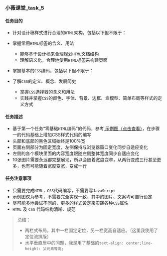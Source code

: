### 小薇课堂_task_5
#### 任务目的
- 针对设计稿样式进行合理的```HTML```架构，包括以下但不限于：

- 掌握常用```HTML```标签的含义、用法
  - 能够基于设计稿来合理规划```HTML```文档结构
  - 理解语义化，合理地使用```HTML```标签来构建页面
- 掌握基本的```CSS```编码，包括以下但不限于：

- 了解```CSS```的定义、概念、发展简史
  - 掌握```CSS```选择器的含义和用法
  - 实践并掌握```CSS```的颜色、字体、背景、边框、盒模型、简单布局等样式的定义方式
#### 任务描述
- 基于第一个任务“零基础```HTML```编码”的代码，参考[ 示例图（点击查看）](http://7xrp04.com1.z0.glb.clouddn.com/task_1_5_1.jpg)，在步骤一的代码基础上增加CSS样式代码的编写
- 头部和底部的黑色区域始终是100%宽
- 页面右侧部分为固定宽度，左侧保持与浏览器窗口变化同步自适应变化
- 左侧的各个模块里面的内容宽度跟随左侧整体宽度同步自适应变化
- 10张图片需要永远都完整展现，所以会随着宽度变窄，从两行变成三行甚至更多，也有可能随着宽度变宽，变成一行
#### 任务注意事项
- 只需要完成```HTML，CSS```代码编写，不需要写```JavaScript```
- 示例图仅为参考，不需要完全实现一致，其中的图片、文案均可自行设定
- 尽可能多地尝试不同的、更多的样式设定来实践各种```CSS```属性
- ```HTML``` 及 ```CSS``` 代码结构清晰、规范
> 总结：
> - 两栏式布局，其中一栏固定定位，另一栏宽高自适应。（这里我使用了定位流排版）
> - 水平垂直居中的问题，我是用了基础的```text-align: center;line-height: 父元素等高;```


